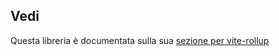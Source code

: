 ## Vedi
Questa libreria è documentata sulla sua [sezione per vite-rollup](https://github.com/sepoina/vitetranslate-rollup)
